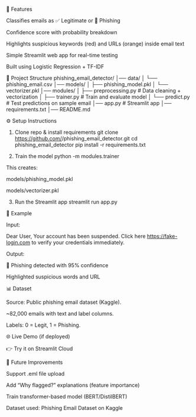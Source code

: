 🚀 Features

Classifies emails as ✅ Legitimate or 🚨 Phishing

Confidence score with probability breakdown

Highlights suspicious keywords (red) and URLs (orange) inside email text

Simple Streamlit web app for real-time testing

Built using Logistic Regression + TF-IDF

📂 Project Structure
phishing_email_detector/
│── data/
│    └── phishing_email.csv
│── models/
│    ├── phishing_model.pkl
│    └── vectorizer.pkl
│── modules/
│    ├── preprocessing.py   # Data cleaning + vectorization
│    ├── trainer.py         # Train and evaluate model
│    └── predict.py         # Test predictions on sample email
│── app.py                  # Streamlit app
│── requirements.txt
│── README.md

⚙️ Setup Instructions
1. Clone repo & install requirements
git clone https://github.com/<your-username>/phishing_email_detector.git
cd phishing_email_detector
pip install -r requirements.txt

2. Train the model
python -m modules.trainer


This creates:

models/phishing_model.pkl

models/vectorizer.pkl

3. Run the Streamlit app
streamlit run app.py

🧪 Example

Input:

Dear User, Your account has been suspended. 
Click here https://fake-login.com to verify your credentials immediately.


Output:

🚨 Phishing detected with 95% confidence

Highlighted suspicious words and URL

📊 Dataset

Source: Public phishing email dataset (Kaggle).

~82,000 emails with text and label columns.

Labels: 0 = Legit, 1 = Phishing.

🌐 Live Demo (if deployed)

👉 Try it on Streamlit Cloud

🔮 Future Improvements

Support .eml file upload

Add “Why flagged?” explanations (feature importance)

Train transformer-based model (BERT/DistilBERT)

Dataset used: Phishing Email Dataset on Kaggle